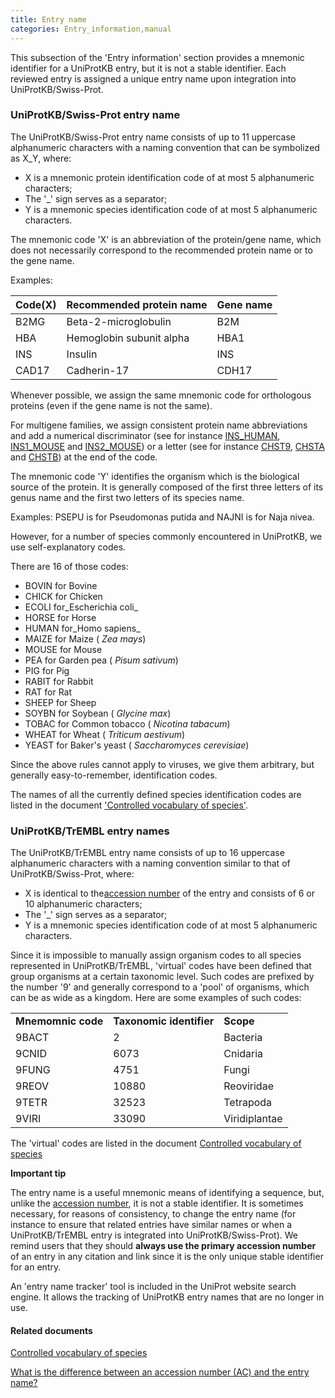 ```yaml
---
title: Entry name
categories: Entry_information,manual
---
```


This subsection of the 'Entry information' section provides a mnemonic identifier for a UniProtKB entry, but it is not a stable identifier. Each reviewed entry is assigned a unique entry name upon integration into UniProtKB/Swiss-Prot.

### UniProtKB/Swiss-Prot entry name

The UniProtKB/Swiss-Prot entry name consists of up to 11 uppercase alphanumeric characters with a naming convention that can be symbolized as X\_Y, where:

- X is a mnemonic protein identification code of at most 5 alphanumeric characters;
- The '\_' sign serves as a separator;
- Y is a mnemonic species identification code of at most 5 alphanumeric characters.

The mnemonic code 'X' is an abbreviation of the protein/gene name, which does not necessarily correspond to the recommended protein name or to the gene name.

Examples:

| Code(X) | Recommended protein name | Gene name |
| --- | --- | --- |
| B2MG | Beta-2-microglobulin | B2M |
| HBA | Hemoglobin subunit alpha | HBA1 |
| INS | Insulin | INS |
| CAD17 | Cadherin-17 | CDH17 |

Whenever possible, we assign the same mnemonic code for orthologous proteins (even if the gene name is not the same).

For multigene families, we assign consistent protein name abbreviations and add a numerical discriminator (see for instance [INS\_HUMAN](http://www.uniprot.org/uniprot/P01308#entry%5Finformation), [INS1\_MOUSE](http://www.uniprot.org/uniprot/P01325#entry%5Finformation) and [INS2\_MOUSE](http://www.uniprot.org/uniprot/P01326#entry%5Finformation)) or a letter (see for instance [CHST9](http://www.uniprot.org/uniprot/Q7L1S5#entry%5Finformation), [CHSTA](http://www.uniprot.org/uniprot/O43529#entry%5Finformation) and [CHSTB](http://www.uniprot.org/uniprot/Q9NPF2#entry%5Finformation)) at the end of the code.

The mnemonic code 'Y' identifies the organism which is the biological source of the protein. It is generally composed of the first three letters of its genus name and the first two letters of its species name.

Examples: PSEPU is for Pseudomonas putida and NAJNI is for Naja nivea.

However, for a number of species commonly encountered in UniProtKB, we use self-explanatory codes.

There are 16 of those codes:

- BOVIN for Bovine
- CHICK for Chicken
- ECOLI for_Escherichia coli_
- HORSE for Horse
- HUMAN for_Homo sapiens_
- MAIZE for Maize ( _Zea mays_)
- MOUSE for Mouse
- PEA for Garden pea ( _Pisum sativum_)
- PIG for Pig
- RABIT for Rabbit
- RAT for Rat
- SHEEP for Sheep
- SOYBN for Soybean ( _Glycine max_)
- TOBAC for Common tobacco ( _Nicotina tabacum_)
- WHEAT for Wheat ( _Triticum aestivum_)
- YEAST for Baker's yeast ( _Saccharomyces cerevisiae_)

Since the above rules cannot apply to viruses, we give them arbitrary, but generally easy-to-remember, identification codes.

The names of all the currently defined species identification codes are listed in the document ['Controlled vocabulary of species'](http://www.uniprot.org/docs/speclist).

### UniProtKB/TrEMBL entry names

The UniProtKB/TrEMBL entry name consists of up to 16 uppercase alphanumeric characters with a naming convention similar to that of UniProtKB/Swiss-Prot, where:

- X is identical to the[accession number](http://www.uniprot.org/manual/accession%5Fnumbers) of the entry and consists of 6 or 10 alphanumeric characters;
- The '\_' sign serves as a separator;
- Y is a mnemonic species identification code of at most 5 alphanumeric characters.

Since it is impossible to manually assign organism codes to all species represented in UniProtKB/TrEMBL, 'virtual' codes have been defined that group organisms at a certain taxonomic level. Such codes are prefixed by the number '9' and generally correspond to a 'pool' of organisms, which can be as wide as a kingdom. Here are some examples of such codes:

|     |     |     |
| --- | --- | --- |
| **Mnemomnic code** | **Taxonomic identifier** | **Scope** |
| 9BACT | 2 | Bacteria |
| 9CNID | 6073 | Cnidaria |
| 9FUNG | 4751 | Fungi |
| 9REOV | 10880 | Reoviridae |
| 9TETR | 32523 | Tetrapoda |
| 9VIRI | 33090 | Viridiplantae |

The 'virtual' codes are listed in the document [Controlled vocabulary of species](http://www.uniprot.org/docs/speclist)

**Important tip**

The entry name is a useful mnemonic means of identifying a sequence, but, unlike the [accession number](http://www.uniprot.org/manual/accession%5Fnumbers), it is not a stable identifier. It is sometimes necessary, for reasons of consistency, to change the entry name (for instance to ensure that related entries have similar names or when a UniProtKB/TrEMBL entry is integrated into UniProtKB/Swiss-Prot). We remind users that they should **always use the primary accession number** of an entry in any citation and link since it is the only unique stable identifier for an entry.

An 'entry name tracker' tool is included in the UniProt website search engine. It allows the tracking of UniProtKB entry names that are no longer in use.

#### Related documents

[Controlled vocabulary of species](http://www.uniprot.org/docs/speclist)

[What is the difference between an accession number (AC) and the entry name?](http://www.uniprot.org/faq/6)